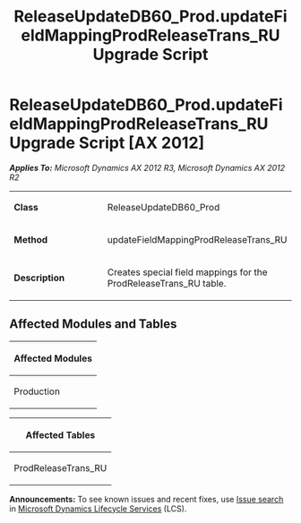﻿---
title: ReleaseUpdateDB60_Prod.updateFieldMappingProdReleaseTrans_RU Upgrade Script
TOCTitle: ReleaseUpdateDB60_Prod.updateFieldMappingProdReleaseTrans_RU Upgrade Script
ms:assetid: d1659de9-4562-cfcf-209a-b4fa34ad2c24
ms:mtpsurl: https://msdn.microsoft.com/en-us/library/JJ686951(v=AX.60)
ms:contentKeyID: 49711401
ms.date: 05/18/2015
mtps_version: v=AX.60
---

# ReleaseUpdateDB60\_Prod.updateFieldMappingProdReleaseTrans\_RU Upgrade Script [AX 2012]


_**Applies To:** Microsoft Dynamics AX 2012 R3, Microsoft Dynamics AX 2012 R2_

<table>
<colgroup>
<col style="width: 50%" />
<col style="width: 50%" />
</colgroup>
<tbody>
<tr class="odd">
<td><p><strong>Class</strong></p></td>
<td><p>ReleaseUpdateDB60_Prod</p></td>
</tr>
<tr class="even">
<td><p><strong>Method</strong></p></td>
<td><p>updateFieldMappingProdReleaseTrans_RU</p></td>
</tr>
<tr class="odd">
<td><p><strong>Description</strong></p></td>
<td><p>Creates special field mappings for the ProdReleaseTrans_RU table.</p></td>
</tr>
</tbody>
</table>


## Affected Modules and Tables

<table>
<colgroup>
<col style="width: 100%" />
</colgroup>
<thead>
<tr class="header">
<th><p>Affected Modules</p></th>
</tr>
</thead>
<tbody>
<tr class="odd">
<td><p>Production</p></td>
</tr>
</tbody>
</table>


<table>
<colgroup>
<col style="width: 100%" />
</colgroup>
<thead>
<tr class="header">
<th><p>Affected Tables</p></th>
</tr>
</thead>
<tbody>
<tr class="odd">
<td><p>ProdReleaseTrans_RU</p></td>
</tr>
</tbody>
</table>

  
**Announcements:** To see known issues and recent fixes, use [Issue search](http://go.microsoft.com/fwlink/?linkid=389258) in [Microsoft Dynamics Lifecycle Services](http://go.microsoft.com/fwlink/?linkid=306505) (LCS).

